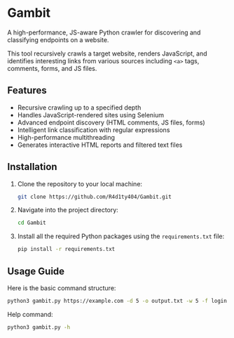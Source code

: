 # Gambit

A high-performance, JS-aware Python crawler for discovering and classifying endpoints on a website.

This tool recursively crawls a target website, renders JavaScript, and identifies interesting links from various sources including `<a>` tags, comments, forms, and JS files.

## Features

-   Recursive crawling up to a specified depth
-   Handles JavaScript-rendered sites using Selenium
-   Advanced endpoint discovery (HTML comments, JS files, forms)
-   Intelligent link classification with regular expressions
-   High-performance multithreading
-   Generates interactive HTML reports and filtered text files

## Installation

1.  Clone the repository to your local machine:
    ```bash
    git clone https://github.com/R4d1ty404/Gambit.git
    ```
2.  Navigate into the project directory:
    ```bash
    cd Gambit
    ```
3.  Install all the required Python packages using the `requirements.txt` file:
    ```bash
    pip install -r requirements.txt
    ```

## Usage Guide

Here is the basic command structure:

```bash
python3 gambit.py https://example.com -d 5 -o output.txt -w 5 -f login generic --html output.html
```

Help command:
```bash
python3 gambit.py -h